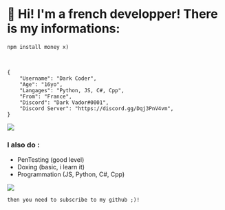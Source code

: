 # 👋 Hi! I'm a french developper! There is my informations: 
```
npm install money x)
```
<br>

```
{
    "Username": "Dark Coder",
    "Age": "16yo",
    "Langages": "Python, JS, C#, Cpp",
    "From": "France",
    "Discord": "Dark Vador#0001",
    "Discord Server": "https://discord.gg/Dqj3PnV4vm",
}
```

<img src="https://media.discordapp.net/attachments/885765639661314099/894933332746461184/image0.gif"></img>
### I also do : 
- PenTesting (good level)
- Doxing (basic, i learn it)
- Programmation (JS, Python, C#, Cpp)

<img src="https://media.discordapp.net/attachments/885765639661314099/894933332746461184/image0.gif"></img>
```
then you need to subscribe to my github ;)!
```
